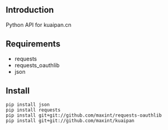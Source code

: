 Introduction
------------

Python API for kuaipan.cn


Requirements
------------

- requests
- requests\_oauthlib
- json


Install
-------

    pip install json
    pip install requests
    pip install git+git://github.com/maxint/requests-oauthlib
    pip install git+git://github.com/maxint/kuaipan
